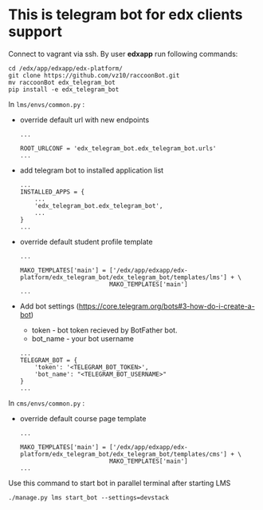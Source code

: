 This is telegram bot for edx clients support
======================================================================
Connect to vagrant via ssh. By user **edxapp** run following commands:

```
cd /edx/app/edxapp/edx-platform/
git clone https://github.com/vz10/raccoonBot.git
mv raccoonBot edx_telegram_bot
pip install -e edx_telegram_bot
```

In `lms/envs/common.py` :

- override default url with new endpoints
    ```
    ...
    
    ROOT_URLCONF = 'edx_telegram_bot.edx_telegram_bot.urls'
    ...
    ```
- add telegram bot to installed application list

    ```
    ...
    INSTALLED_APPS = {
        ...
        'edx_telegram_bot.edx_telegram_bot',
        ...
    }
    ...
    ```
- override default student profile template 
    ```
    ...
    
    MAKO_TEMPLATES['main'] = ['/edx/app/edxapp/edx-platform/edx_telegram_bot/edx_telegram_bot/templates/lms'] + \
                             MAKO_TEMPLATES['main']
    ...
    ```

- Add bot settings (https://core.telegram.org/bots#3-how-do-i-create-a-bot)
    - token - bot token recieved by BotFather bot. 
    - bot_name - your bot username
    ```
    ...
    TELEGRAM_BOT = {
        'token': '<TELEGRAM_BOT_TOKEN>',
        'bot_name': "<TELEGRAM_BOT_USERNAME>"
    }
    ...
    ```
    
In `cms/envs/common.py` :

- override default course page template 
    ```
    ...
    
    MAKO_TEMPLATES['main'] = ['/edx/app/edxapp/edx-platform/edx_telegram_bot/edx_telegram_bot/templates/cms'] + \
                             MAKO_TEMPLATES['main']
    ...
    ```
Use this command to start bot  in parallel terminal after starting LMS
```
./manage.py lms start_bot --settings=devstack
```
